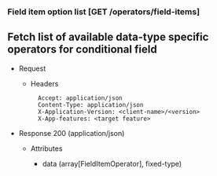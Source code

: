 ### Field item option list [GET /operators/field-items]

## Fetch list of available data-type specific operators for conditional field

+ Request
    + Headers

            Accept: application/json
            Content-Type: application/json
            X-Application-Version: <client-name>/<version>
            X-App-features: <target feature>

+ Response 200 (application/json)

    + Attributes

        + data (array[FieldItemOperator], fixed-type)

<!-- include(../error_responses.md) -->
